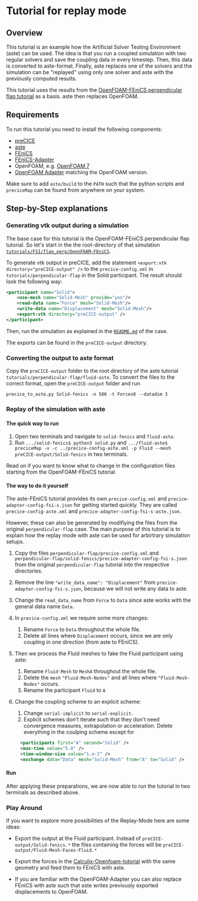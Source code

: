 # Tutorial for replay mode

## Overview

This tutorial is an example how the Artificial Solver Testing Environment (aste) can be used. The idea is that you run a coupled simulation with two regular solvers and save the coupling data in every timestep. Then, this data is converted to aste-format. Finally, aste replaces one of the solvers and the simulation can be "replayed" using only one solver and aste with the previously computed results.

This tutorial uses the results from the [OpenFOAM-FEniCS perpendicular flap tutorial](https://github.com/precice/tutorials/tree/master/perpendicular-flap) as a basis. aste then replaces OpenFOAM.

## Requirements

To run this tutorial you need to install the following components:

- [preCICE](https://github.com/precice/precice/wiki/Get-preCICE)
- [aste](https://github.com/precice/aste/tree/develop)
- [FEniCS](https://fenicsproject.org/)
- [FEniCS-Adapter](https://github.com/precice/fenics-adapter)
- OpenFOAM, e.g. [OpenFOAM 7](https://openfoam.org/version/7/)
- [OpenFOAM Adapter](https://github.com/precice/openfoam-adapter/wiki/Building) matching the OpenFOAM version.

Make sure to add `aste/build` to the `PATH` such that the python scripts and `preciceMap` can be found from anywhere on your system.

## Step-by-Step explanations

### Generating vtk output during a simulation

The base case for this tutorial is the OpenFOAM-FEniCS perpendicular flap tutorial. So let's start in the the root-directory of that simulation [`tutorials/FSI/flap_perp/OpenFOAM-FEniCS`](https://github.com/precice/tutorials/tree/master/FSI/flap_perp/OpenFOAM-FEniCS).

To generate vtk output in preCICE, add the statement `<export:vtk directory="preCICE-output" />` to the `precice-config.xml` in `tutorials/perpendicular-flap` in the Solid participant. The result should look the following way:

```xml
<participant name="Solid">
    <use-mesh name="Solid-Mesh" provide="yes"/>
    <read-data name="Force" mesh="Solid-Mesh"/>
    <write-data name="Displacement" mesh="Solid-Mesh"/>
    <export:vtk directory="preCICE-output" />
</participant>
```

Then, run the simulation as explained in the [`README.md`](https://github.com/precice/tutorials/blob/develop/perpendicular-flap/README.md) of the case.

The exports can be found in the `preCICE-output` directory.

### Converting the output to aste format

Copy the `preCICE-output` folder to the root directory of the aste tutorial `tutorials/perpendicular-flap/fluid-aste`.
To convert the files to the correct format, open the `preCICE-output` folder and run

`precice_to_aste.py Solid-fenics -n 500 -t Forces0 --datadim 3`

### Replay of the simulation with aste

#### The quick way to run

1. Open two terminals and navigate to `solid-fenics` and `fluid-aste`.
1. Run `.../solid-fenics$ python3 solid.py` and `.../fluid-aste$ preciceMap -v -c ../precice-config-aste.xml -p Fluid --mesh preCICE-output/Solid-fenics` in two terminals.

Read on if you want to know what to change in the configuration files starting from the OpenFOAM-FEniCS tutorial.

#### The way to do it yourself

The aste-FEniCS tutorial provides its own `precice-config.xml` and `precice-adapter-config-fsi-s.json` for getting started quickly. They are called `precice-config-aste.xml` and `precice-adapter-config-fsi-s-aste.json`.

However, these can also be generated by modifiying the files from the original `perpendicular-flap` case. The main purpose of this tutorial is to explain how the replay mode with aste can be used for arbirtrary simulation setups.

1. Copy the files `perpendicular-flap/precice-config.xml` and `perpendicular-flap/solid-fenics/precice-adapter-config-fsi-s.json` from the original `perpendicular-flap` tutorial into the respective directories.
2. Remove the line `"write_data_name": "Displacement"` from `precice-adapter-config-fsi-s.json`, because we will not write any data to aste.
3. Change the `read_data_name` from `Force` to `Data` since aste works with the general data name `Data`.
4. In ```precice-config.xml``` we require some more changes:
    1. Rename `Force` to `Data` throughout the whole file.
    2. Delete all lines where `Displacement` occurs, since we are only coupling in one direction (from aste to FEniCS).
5. Then we process the Fluid meshes to fake the Fluid participant using aste:
    1. Rename `Fluid-Mesh` to `MeshA` throughout the whole file.
    2. Delete the `mesh` `"Fluid-Mesh-Nodes"` and all lines where `"Fluid-Mesh-Nodes"` occurs.
    3. Rename the participant `Fluid` to `A`
6. Change the coupling scheme to an explicit scheme:
    1. Change `serial-implicit` to `serial-explicit`.
    2. Explicit schemes don't iterate such that they don't need convergence measures, extrapolation or acceleration. Delete everything in the coulping scheme except for
    
    ```xml
      <participants first="A" second="Solid" />
      <max-time value="5.0" />
      <time-window-size value="1.e-2" />
      <exchange data="Data" mesh="Solid-Mesh" from="A" to="Solid" />
    ```

#### Run

After applying these preparations, we are now able to run the tutorial in two terminals as described above.

### Play Around

If you want to explore more possibilities of the Replay-Mode here are some ideas:

- Export the output at the Fluid participant. Instead of `preCICE-output/Solid-fenics.*` the files containing the forces will be `preCICE-output/Fluid-Mesh-Faces-Fluid.*`

- Export the forces in the [Calculix-Openfoam-tutorial](https://github.com/precice/tutorials/tree/master/perpendicular-flap) with the same geometry and feed them to FEniCS with aste. 

- If you are familiar with the OpenFOAM-Adapter you can also replace FEniCS with aste such that aste writes previously exported displacements to OpenFOAM.

